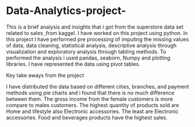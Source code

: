 # Data-Analytics-project-
This is a brief analysis and insights that i got from the superstore data set related to sales ,from kaggel. I have worked on this project using python.
In this project I have performed pre processing of imputing the missing values of data, data cleaning, statistical analysis, descriptive analysis through visualization and exploratory analysis through tabling methods. To performed the analysis i used pandas, seaborn, Numpy and plotting libraries. I have represented the data using pivot tables.

Key take aways from the project

 I have distributed the data based on different cities, branches, and payment methods using pie charts and i found that there is no much difference between them.
The gross income from the female customers is more compare to males customers.
 The highest quantity of products sold are Home and lifestyle also Electronic accessories. The least are Electronic accessories.
 Food and beverages products have the highest sales.
